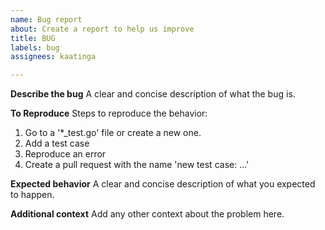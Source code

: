 ```yaml
---
name: Bug report
about: Create a report to help us improve
title: BUG
labels: bug
assignees: kaatinga

---
```


**Describe the bug**
A clear and concise description of what the bug is.

**To Reproduce**
Steps to reproduce the behavior:

1. Go to a '*_test.go' file or create a new one.
2. Add a test case
3. Reproduce an error
4. Create a pull request with the name 'new test case: ...'

**Expected behavior**
A clear and concise description of what you expected to happen.

**Additional context**
Add any other context about the problem here.
